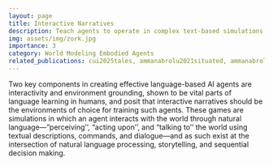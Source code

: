 ```yaml
---
layout: page
title: Interactive Narratives
description: Teach agents to operate in complex text-based simulations
img: assets/img/zork.jpg
importance: 3
category: World Modeling Embodied Agents
related_publications: cui2025tales, ammanabrolu2021situated, ammanabrolu2019playing, hausknecht2020interactive, ammanabrolu2020graph, ammanabrolu2020avoid
---
```


Two key components in creating effective language-based AI agents are interactivity and environment grounding, shown to be vital parts of language learning in humans, and posit that interactive narratives should be the environments of choice for training such agents. These games are simulations in which an agent interacts with the world through natural language—”perceiving’’, “acting upon’’, and “talking to’’ the world using textual descriptions, commands, and dialogue—and as such exist at the intersection of natural language processing, storytelling, and sequential decision making. 